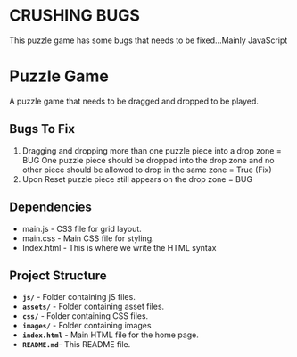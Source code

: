 # CRUSHING BUGS
This puzzle game has some bugs that needs to be fixed...Mainly JavaScript



# Puzzle Game
A puzzle game that needs to be dragged and dropped to be played.

## Bugs To Fix
1. <a>Dragging and dropping more than one puzzle piece into a drop zone = BUG</a>
   <a>One puzzle piece should be dropped into the drop zone and no other piece should be allowed to drop in the same zone = True (Fix)
2. <a> Upon Reset puzzle piece still appears on the drop zone = BUG





## Dependencies
- <a>main.js</a> - CSS file for grid layout.
- <a>main.css</a> - Main CSS file for styling.
- <a>Index.html</a> - This is where we write the HTML syntax



## Project Structure

- <b>`js/`</b> - Folder containing jS files.
- <b>`assets/`</b> - Folder containing asset files.
- <b>`css/`</b> - Folder containing CSS files.
- <b>`images/`</b> - Folder containing images
- <b>`index.html`</b> - Main HTML file for the home page.
- <b>`README.md`</b>- This README file.


